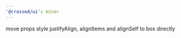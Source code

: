 ```yaml
---
'@crossed/ui': minor
---
```


move props style justifyAlign, alignItems and alignSelf to box directly

